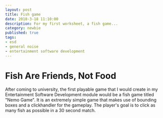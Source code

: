 ```yaml
---
layout: post
title: Fish game
date: 2018-3-18 11:10:00
description: For my first worksheet, a fish game...
category: newbie
published: true
tags: 
- esd
- general noise
- entertainment software development
---
```


Fish Are Friends, Not Food
==
After coming to university, the first playable game that I would create in my Entertainment Software Development module would be a fish game titled "Nemo Game".
It is an extremely simple game that makes use of bounding boxes and a clickhandler for the gameplay. The player's goal is to click as many fish as possible in a 30 second match.

